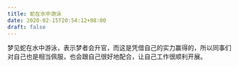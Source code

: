 ```yaml
---
title: 蛇在水中游泳
date: 2020-02-15T20:54:12+08:00
draft: false
---
```


梦见蛇在水中游泳，表示梦者会升官，而这是凭借自己的实力赢得的，所以同事们对自己也是相当佩服，也会跟自己很好地配合，让自己工作很顺利开展。

